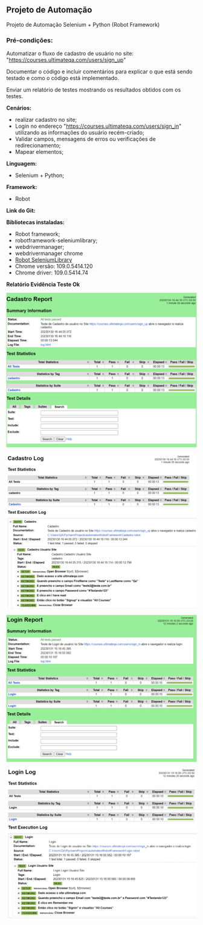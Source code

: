 ## Projeto de Automação

Projeto de Automação Selenium + Python (Robot Framework)

### Pré-condições:

Automatizar o fluxo de cadastro de usuário no site: "https://courses.ultimateqa.com/users/sign_up"

Documentar o código e incluir comentários para explicar o que está sendo testado e como o código está implementado.

Enviar um relatório de testes mostrando os resultados obtidos com os testes.

**Cenários:**

* realizar cadastro no site;
* Login no endereço "https://courses.ultimateqa.com/users/sign_in" utilizando as informações do usuário recém-criado;
* Validar campos, mensagens de erros ou verificações de redirecionamento;
* Mapear elementos;

**Linguagem:**

* Selenium + Python;

**Framework:**

* Robot

**Link do Git:**

**Bibliotecas instaladas:**

* Robot framework;
* robotframework-seleniumlibrary;
* webdrivermanager;
* webdrivermanager chrome
* [Robot SeleniumLibrary](https://robotframework.org/SeleniumLibrary/SeleniumLibrary.html "Robot SeleniumLibrary")
* Chrome versão: 109.0.5414.120
* Chrome driver: 109.0.5414.74

**Relatório Evidência Teste Ok**

![1675107958293](https://github.com/portifolio-qa/automationRobotFramework/blob/master/img/1675107958293.png)

![1675107998533](https://github.com/portifolio-qa/automationRobotFramework/blob/master/img/1675107998533.png)

![1675189748864](https://github.com/portifolio-qa/automationRobotFramework/blob/master/img/1675189748864.png)


![1675189825539](https://github.com/portifolio-qa/automationRobotFramework/blob/master/img/1675189825539.png)
